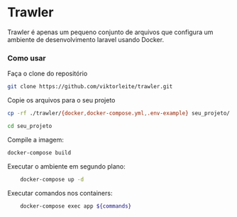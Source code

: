 # Trawler 
Trawler é apenas um pequeno conjunto de arquivos que configura um ambiente de desenvolvimento laravel usando Docker.

### Como usar

Faça o clone do repositório
```sh
git clone https://github.com/viktorleite/trawler.git
```

Copie os arquivos para o seu projeto
```sh
cp -rf ./trawler/{docker,docker-compose.yml,.env-example} seu_projeto/
```

```sh
cd seu_projeto
```

Compile a imagem:
```sh
docker-compose build
```
Executar o ambiente em segundo plano:
```sh
    docker-compose up -d
```
Executar comandos nos containers:
```sh
    docker-compose exec app ${commands}
```